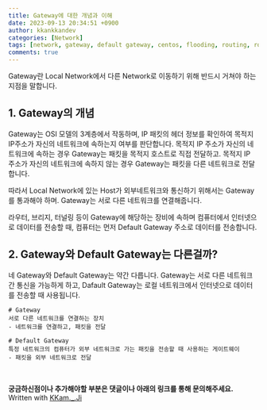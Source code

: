 ```yaml
---
title: Gateway에 대한 개념과 이해 
date: 2023-09-13 20:34:51 +0900
author: kkankkandev
categories: [Network]
tags: [network, gateway, default gateway, centos, flooding, routing, route]     # TAG names should always be lowercase
comments: true
---
```


Gateway란 Local Network에서 다른 Network로 이동하기 위해 반드시 거쳐야 하는 지점을 말합니다. 

## 1. Gateway의 개념
Gateway는 OSI 모델의 3계층에서 작동하며, IP 패킷의 헤더 정보를 확인하여 목적지 IP주소가 자신의 네트워크에 속하는지 여부를 판단합니다. 목적지 IP 주소가 자신의 네트워크에 속하는 경우 Gateway는 패킷을 목적지 호스트로 직접 전달하고. 목적지 IP 주소가 자신의 네트워크에 속하지 않는 경우 Gateway는 패킷을 다른 네트워크로 전달합니다.
  
  
따라서 Local Network에 있는 Host가 외부네트워크와 통신하기 위해서는 Gateway를 통과해야 하며. Gateway는 서로 다른 네트워크를 연결해줍니다.
  
라우터, 브리지, 터널링 등이 Gateway에 해당하는 장비에 속하며 컴퓨터에서 인터넷으로 데이터를 전송할 때, 컴퓨터는 먼저 Default Gateway 주소로 데이터를 전송합니다.

## 2. Gateway와 Default Gateway는 다른걸까?

네 Gateway와 Default Gateway는 약간 다릅니다. Gateway는 서로 다른 네트워크 간 통신을 가능하게 하고, Dafault Gateway는 로컬 네트워크에서 인터넷으로 데이터를 전송할 때 사용됩니다.

```
# Gateway
서로 다른 네트워크를 연결하는 장치
- 네트워크를 연결하고, 패킷을 전달

# Default Gateway
특정 네트워크의 컴퓨터가 외부 네트워크로 가는 패킷을 전송할 때 사용하는 게이트웨이
- 패킷을 외부 네트워크로 전달
```

<br>

<strong>궁금하신점이나 추가해야할 부분은 댓글이나 아래의 링크를 통해 문의해주세요.</strong>   
Written with [KKam.\_\.Ji](https://www.instagram.com/kkam._.ji/)
